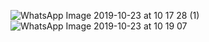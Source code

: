 ![WhatsApp Image 2019-10-23 at 10 17 28 (1)](https://user-images.githubusercontent.com/44023418/67354950-2a8ccb80-f580-11e9-9a44-99d99b6797bd.jpeg)
![WhatsApp Image 2019-10-23 at 10 19 07](https://user-images.githubusercontent.com/44023418/67354951-2b256200-f580-11e9-9bce-2c40948addb4.jpeg)
